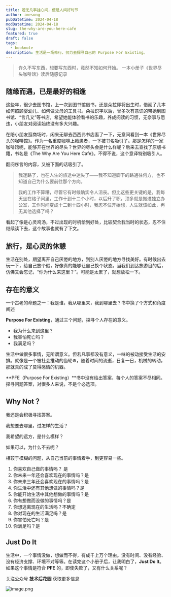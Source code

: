 ```yaml
---
title: 若无凡事挂心间，便是人间好时节
author: imesong
pubDatetime: 2024-04-18
modDatetime: 2024-04-18
slug: the-why-are-you-here-cafe
featured: true
draft: false
tags:
  - booknote
description: 生活是一场修行，努力去探寻自己的 Purpose For Existing。
---
```


> 许久不写东西，想要写东西时，竟然不知如何开始。
> 一本小册子《世界尽头咖啡馆》读后随感记录

## 随缘而遇，已是最好的相逢

这些年，很少去图书馆，上一次到图书馆借书，还是朵拉即将出生时，借阅了几本如何照顾婴幼儿、如何做父母的工具书。朵拉识字以后，曾多次有意识的带她到图书馆、“言几又”等书店，希望她能体验看书的乐趣，养成阅读的习惯，无奈事与愿违，小朋友对阅读始终没有多大兴趣。

在陪小朋友逛商场时，闲来无聊去西西弗书店逛了一下，无意间看到一本《世界尽头的咖啡馆》。作为一名重度咖啡上瘾患者，一下被书名吸引了。那是怎样的一家咖啡馆呢，能够开在世界的尽头？世界的尽头会是什么样呢？后来去查找了原版书籍，书名是《The Why Are You Here Cafe》。不得不说，这个意译特别吸引人。

翻阅序言的内容，又被下面的话吸引了。

> 我迷路了，也在人生的旅途中迷失了——我不知道脚下的路通往何方，也不知道自己为什么要前往那个方向。
>
> 我的工作不算糟，尽管它有时候确实令人沮丧。但比这些更关键的是，我每天坐在格子间里，工作十到十二个小时，以后升了职，顶多就是搬进独立办公室，工作时间变成十二到十四小时，我忍不住开始想，人生就该如此，再无其他选择了吗？

看起了像是心灵鸡汤，不过出现的时机恰到好处，比较契合我当时的状态，忍不住继续读下去，这个故事也就有了下文。

## 旅行，是心灵的休憩

生活在别处，期望离开自己厌倦的地方，到别人厌倦的地方寻找美好。有时候出去玩一下，给自己放个假，好像真的能够让自己换个状态。当我们到达旅游目的后，仿佛又会忘记，“你为什么来这里？”。可能是太累了，就想放松一下。

## 存在的意义

一个古老的命题之一：我是谁，我从哪里来，我到哪里去？书中换了个方式和角度阐述

**Purpose For Existing**，通过三个问题，探寻个人存在的意义。

- 我为什么来到这里？
- 我害怕死亡吗？
- 我满足吗？

生活中做很多事情，无所谓意义。但若凡事都没有意义，一味的被动接受生活的安排。就像是一个被社会推动的齿轮⚙️，随着时间的流逝，日复一日，机械的转动，那就真的成了莫得感情的机器。

**PFE（Purpose For Existing）**书中没有给出答案，每个人的答案不尽相同。探寻问题答案，对很多人来说，不是个必选项。

## Why Not？

我还是会积极寻找答案。

我想要去哪里，过怎样的生活？

我希望的远方，是什么模样？

如果可以，为什么不去呢？

相较于模糊的问题，从自己当前的事情着手，到更容易一些。

1. 你喜欢自己做的事情吗？ 是
2. 你未来一年还会喜欢现在的事情吗？是
3. 你未来三年还会喜欢现在的事情吗？是
4. 你生活中还有其他想做的事情吗？是
5. 你能开始生活中其他想做的事情吗？是
6. 你有想做而没做的事情吗？是
7. 你想逃离现在的生活吗？不确定
8. 你对现在的生活满足吗？是
9. 你害怕死亡吗？是
10. 你满足吗？是

## Just Do It

生活中，一个事情没做，想做而不得，有成千上万个理由。没有时间、没有经验、没有经济支撑、环境不对等等。在读完这个小册子后，让我明白了，**Just Do It**。如果这个事情是符合 **PFE** 的，即使失败了，又有什么关系呢？

关注公众号 **技术后花园** 获取更多信息

![image.png](https://img.imesong.com/file/9e0dc4dc2d2acd363d535.png)
